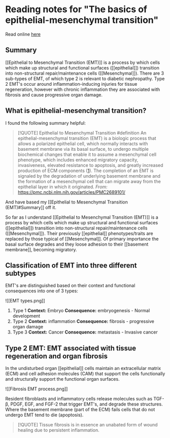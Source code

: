 
# Reading notes for "The basics of epithelial-mesenchymal transition"

Read online [here](https://pmc.ncbi.nlm.nih.gov/articles/PMC2689101/)

[^1]: R. Kalluri and R. A. Weinberg, “The basics of epithelial-mesenchymal transition,” 01-Jun-2009. [Online]. Available: https://doi.org/10.1172/JCI39104. [Accessed: 21-Jan-2025].

## Summary

[[Epithelial to Mesenchymal Transition (EMT)]] is a process by which cells which make up structural and functional surfaces ([[epithelial]]) transition into non-structural repair/maintenance cells ([[Mesenchymal]]). 
There are 3 sub-types of EMT, of which type 2 is relevant to diabetic nephropathy. Type 2 EMT's occur around inflammation-inducing injuries for tissue regeneration, however with chronic inflammation they are associated with fibrosis and cause progressive organ damage.

## What is epithelial-mesenchymal transition?

I found the following summary helpful:

> [!QUOTE] Epithelial to Mesenchymal Transition #definition 
> An epithelial-mesenchymal transition (EMT) is a biologic process that allows a polarized epithelial cell, which normally interacts with basement membrane via its basal surface, to undergo multiple biochemical changes that enable it to assume a mesenchymal cell phenotype, which includes enhanced migratory capacity, invasiveness, elevated resistance to apoptosis, and greatly increased production of ECM components ([1](https://pmc.ncbi.nlm.nih.gov/articles/PMC2689101/#B1)). The completion of an EMT is signaled by the degradation of underlying basement membrane and the formation of a mesenchymal cell that can migrate away from the epithelial layer in which it originated.
> *From:* https://pmc.ncbi.nlm.nih.gov/articles/PMC2689101/

And have based my [[Epithelial to Mesenchymal Transition (EMT)#Summary]] off it.

So far as I understand [[Epithelial to Mesenchymal Transition (EMT)]] is a process by which cells which make up structural and functional surfaces ([[epithelial]]) transition into non-structural repair/maintenance cells ([[Mesenchymal]]). 
Their previously [[epithelial]] phenotypes/traits are replaced by those typical of [[Mesenchymal]]. Of primary importance the basal surface degrades and they loose adhesion to their [[basement membrane]], becoming migratory. 

## Classification of EMT into three different subtypes

EMT's are distinguished based on their context and functional consequences into one of 3 types:

![[EMT types.png]]

1. Type 1
   **Context:** Embryo 
   **Consequence:** embryogenesis - Normal development
2. Type 2
   **Context:** inflammation
   **Consequence:** fibrosis - progressive organ damage
3. Type 3
   **Context:** Cancer
   **Consequence:** metastasis - Invasive cancer 

## Type 2 EMT: EMT associated with tissue regeneration and organ fibrosis

In the undisturbed organ [[epithelial]] cells maintain an extracellular matrix (ECM) and cell adhesion molecules (CAM) that support the cells functionally and structurally support the functional organ surfaces. 

![[Fibrosis EMT process.png]]

Resident fibroblasts and inflammatory cells release molecules such as TGF-β, PDGF, EGF, and FGF-2 that trigger EMT's, and degrade these structures. Where the basement membrane (part of the ECM) fails cells that do not undergo EMT tend to die (apoptosis).


> [!QUOTE] 
> Tissue fibrosis is in essence an unabated form of wound healing due to persistent inflammation.

